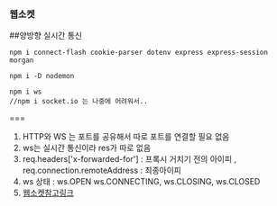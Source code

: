 ### 웹소켓 
##양방향 실시간 통신 

```shell 
npm i connect-flash cookie-parser dotenv express express-session morgan

npm i -D nodemon

npm i ws 
//npm i socket.io 는 나중에 어려워서.. 
```
===

1. HTTP와 WS 는 포트를 공유해서 따로 포트를 연결할 필요 없음 
2. ws는 실시간 통신이라 res가 따로 없음 
3.  req.headers['x-forwarded-for'] : 프록시 거치기 전의 아이피 ,
 req.connection.remoteAddress : 최종아이피 
4. ws 상태 : ws.OPEN ws.CONNECTING, ws.CLOSING, ws.CLOSED
5. [웹소켓참고링크](https://niceman.tistory.com/109)
